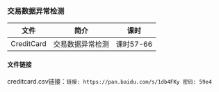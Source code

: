 ### 交易数据异常检测

|文件|简介|课时|
|---|---|---|
|CreditCard|交易数据异常检测|课时57-66|

#### 文件链接
creditcard.csv链接：`链接: https://pan.baidu.com/s/1db4FKy 密码: 59e4`